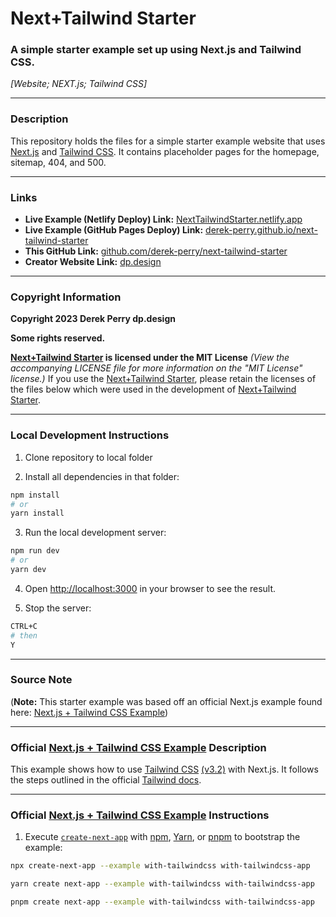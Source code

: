 # Next+Tailwind Starter
### A simple starter example set up using Next.js and Tailwind CSS.
_[Website; NEXT.js; Tailwind CSS]_

---

### Description 
This repository holds the files for a simple starter example website that uses [Next.js](https://nextjs.org "Visit the official website of Next.js at NextJS.org") and [Tailwind CSS](https://tailwindcss.com "Visit the official website of Tailwind CSS at TailwindCSS.com"). It contains placeholder pages for the homepage, sitemap, 404, and 500.

---

### Links
- **Live Example (Netlify Deploy) Link:** [NextTailwindStarter.netlify.app](https://nexttailwindstarter.netlify.app "Visit the live, Netlify example website for the Next+Tailwind Starter, at NextTailwindStarter.netlify.app")
- **Live Example (GitHub Pages Deploy) Link:** [derek-perry.github.io/next-tailwind-starter](https://derek-perry.github.io/next-tailwind-starter "Visit the live, Netlify example website for the Next+Tailwind Starter, at derek-perry.github.io/next-tailwind-starter")
- **This GitHub Link:** [github.com/derek-perry/next-tailwind-starter](https://github.com/derek-perry/next-tailwind-starter "Visit the GitHub repository for this Next+Tailwind Starter at github.com/derek-perry/next-tailwind-starter")
- **Creator Website Link:** [dp.design](https://dp.design "Visit the website for Derek Perry, the creator of this Next+Tailwind Starter, at dp.design")

---

### Copyright Information
**Copyright 2023 Derek Perry dp.design**

**Some rights reserved.**

**[Next+Tailwind Starter](https://github.com/derek-perry/next-tailwind-starter "Visit the GitHub repository for this Next+Tailwind Starter at github.com/derek-perry/next-tailwind-starter") is licensed under the MIT License**
_(View the accompanying LICENSE file for more information on the "MIT License" license.)_
If you use the [Next+Tailwind Starter](https://github.com/derek-perry/next-tailwind-starter "Visit the GitHub repository for this Next+Tailwind Starter at github.com/derek-perry/next-tailwind-starter"), please retain the licenses of the files below which were used in the development of [Next+Tailwind Starter](https://github.com/derek-perry/next-tailwind-starter "Visit the GitHub repository for this Next+Tailwind Starter at github.com/derek-perry/next-tailwind-starter").

---

### Local Development Instructions

1. Clone repository to local folder

2. Install all dependencies in that folder:

```bash
npm install
# or
yarn install
```

3. Run the local development server:

```bash
npm run dev
# or
yarn dev
```

4. Open [http://localhost:3000](http://localhost:3000 "Visit localhost:3000 in a local browser to view the running development server") in your browser to see the result.

5. Stop the server:
```bash
CTRL+C
# then
Y
```

---

### Source Note
(**Note:** This starter example was based off an official Next.js example found here: [Next.js + Tailwind CSS Example](https://github.com/vercel/next.js/tree/deprecated-main/examples/with-tailwindcss "Visit the Official Next.js + Tailwind CSS Example that this Starter was Based On at github.com/vercel/next.js/tree/deprecated-main/examples/with-tailwindcss"))

---

### Official [Next.js + Tailwind CSS Example](https://github.com/vercel/next.js/tree/deprecated-main/examples/with-tailwindcss "Visit the Official Next.js + Tailwind CSS Example that this Starter was Based On at github.com/vercel/next.js/tree/deprecated-main/examples/with-tailwindcss") Description

This example shows how to use [Tailwind CSS](https://tailwindcss.com "Visit the official website of Tailwind CSS at TailwindCSS.com") [(v3.2)](https://tailwindcss.com/blog/tailwindcss-v3-2) with Next.js. It follows the steps outlined in the official [Tailwind docs](https://tailwindcss.com/docs/guides/nextjs).

---

### Official [Next.js + Tailwind CSS Example](https://github.com/vercel/next.js/tree/deprecated-main/examples/with-tailwindcss "Visit the Official Next.js + Tailwind CSS Example that this Starter was Based On at github.com/vercel/next.js/tree/deprecated-main/examples/with-tailwindcss") Instructions

1. Execute [`create-next-app`](https://github.com/vercel/next.js/tree/canary/packages/create-next-app) with [npm](https://docs.npmjs.com/cli/init), [Yarn](https://yarnpkg.com/lang/en/docs/cli/create), or [pnpm](https://pnpm.io) to bootstrap the example:

```bash
npx create-next-app --example with-tailwindcss with-tailwindcss-app
```

```bash
yarn create next-app --example with-tailwindcss with-tailwindcss-app
```

```bash
pnpm create next-app --example with-tailwindcss with-tailwindcss-app
```